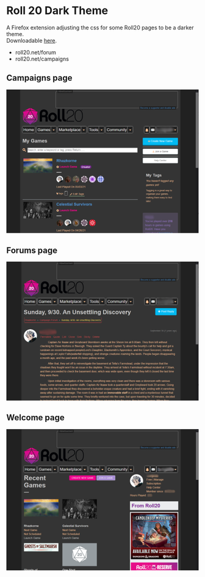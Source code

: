 # Roll 20 Dark Theme

A Firefox extension adjusting the css for some Roll20 pages to be a darker theme. 
<br>
Downloadable [here](https://codencoding.github.io/roll20-dark-theme/).
- roll20.net/forum
- roll20.net/campaigns

## Campaigns page
![campaigns preview](https://raw.githubusercontent.com/codencoding/roll20-dark-theme/main/images/campaigns.png)

## Forums page
![forums preview](https://raw.githubusercontent.com/codencoding/roll20-dark-theme/main/images/forums.png)

## Welcome page
![welcome preview](https://raw.githubusercontent.com/codencoding/roll20-dark-theme/main/images/welcome.png)